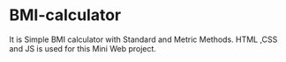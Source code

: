 # BMI-calculator
 It is Simple BMI calculator with Standard and Metric Methods. HTML ,CSS and JS is used for this Mini Web project.
